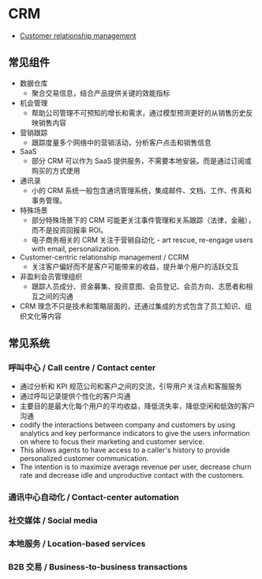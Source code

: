 # CRM

* [Customer relationship management](https://en.wikipedia.org/wiki/Customer_relationship_management)

## 常见组件
* 数据仓库
  * 聚合交易信息，结合产品提供关键的效能指标
* 机会管理
  * 帮助公司管理不可预知的增长和需求，通过模型预测更好的从销售历史反映销售内容
* 营销跟踪
  * 跟踪度量多个网络中的营销活动，分析客户点击和销售信息
* SaaS
  * 部分 CRM 可以作为 SaaS 提供服务，不需要本地安装。而是通过订阅或购买的方式使用
* 通讯录
  * 小的 CRM 系统一般包含通讯管理系统，集成邮件、文档、工作、传真和事务管理。
* 特殊场景
  * 部分特殊场景下的 CRM 可能更关注事件管理和关系跟踪（法律，金融），而不是投资回报率 ROI。
  * 电子商务相关的 CRM 关注于营销自动化 - art rescue, re-engage users with email, personalization.
* Customer-centric relationship management / CCRM
  * 关注客户偏好而不是客户可能带来的收益，提升单个用户的活跃交互
* 非盈利会员管理组织
  * 跟踪人员成分、资金募集、投资意图、会员登记、会员方向、志愿者和相互之间的沟通
* CRM 理念不只是技术和策略层面的，还通过集成的方式包含了员工知识、组织文化等内容

## 常见系统
### 呼叫中心 / Call centre / Contact center
* 通过分析和 KPI 规范公司和客户之间的交流，引导用户关注点和客服服务
* 通过呼叫记录提供个性化的客户沟通
* 主要目的是最大化每个用户的平均收益，降低流失率，降低空闲和低效的客户沟通
* codify the interactions between company and customers by using analytics and key performance indicators to give the users information on where to focus their marketing and customer service.
* This allows agents to have access to a caller's history to provide personalized customer communication.
* The intention is to maximize average revenue per user, decrease churn rate and decrease idle and unproductive contact with the customers.


### 通讯中心自动化 / Contact-center automation
### 社交媒体 / Social media
### 本地服务 / Location-based services
### B2B 交易 / Business-to-business transactions

